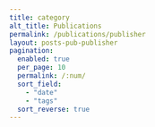 ```yaml
---
title: category
alt_title: Publications
permalink: /publications/publisher
layout: posts-pub-publisher
pagination:
  enabled: true
  per_page: 10
  permalink: /:num/
  sort_field:
    - "date"
    - "tags"
  sort_reverse: true
---
```

